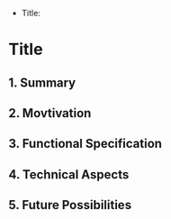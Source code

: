 - Title:

# Title

## 1. Summary

## 2. Movtivation

## 3. Functional Specification

## 4. Technical Aspects

## 5. Future Possibilities
